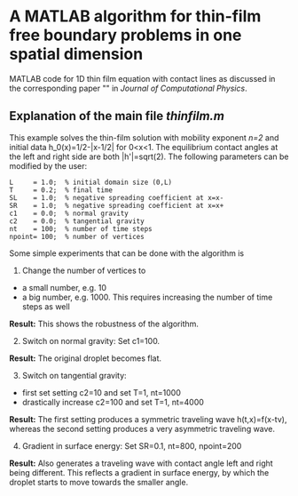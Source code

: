 # A MATLAB algorithm for thin-film free boundary problems in one spatial dimension
MATLAB code for 1D thin film equation with contact lines as discussed in the corresponding paper "" in *Journal of Computational Physics*.

## Explanation of the main file *thinfilm.m* ##

This example solves the thin-film solution with mobility exponent *n=2* and initial data h_0(x)=1/2-|x-1/2| for 0<x<1. The equilibrium contact angles at the left and right side are both |h'|=sqrt(2). The following parameters can be modified by the user:

```
L     = 1.0;  % initial domain size (0,L)
T     = 0.2;  % final time
SL    = 1.0;  % negative spreading coefficient at x=x-
SR    = 1.0;  % negative spreading coefficient at x=x+
c1    = 0.0;  % normal gravity
c2    = 0.0;  % tangential gravity
nt    = 100;  % number of time steps
npoint= 100;  % number of vertices
```

Some simple experiments that can be done with the algorithm is

1. Change the number of vertices to 
  * a small number, e.g. 10
  * a big number, e.g. 1000. This requires increasing the number of time steps as well
  
**Result:** This shows the robustness of the algorithm.

2. Switch on normal gravity: Set c1=100.

**Result:** The original droplet becomes flat.

3. Switch on tangential gravity:
  * first set setting c2=10 and set T=1, nt=1000
  * drastically increase c2=100 and set T=1, nt=4000
  
**Result:** The first setting produces a symmetric traveling wave h(t,x)=f(x-tv), whereas the second setting produces a very asymmetric traveling wave.

4. Gradient in surface energy: Set SR=0.1, nt=800, npoint=200

**Result:** Also generates a traveling wave with contact angle left and right being different. This reflects a gradient in surface energy, by which the droplet starts to move towards the smaller angle.
